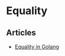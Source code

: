# Equality

## Articles
- [Equality in Golang](https://medium.com/golangspec/equality-in-golang-ff44da79b7f1)